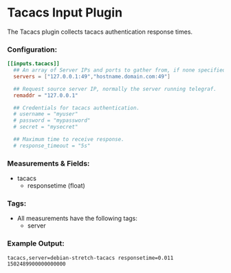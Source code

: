 # Tacacs Input Plugin

The Tacacs plugin collects tacacs authentication response times.

### Configuration:

```toml @sample.conf
[[inputs.tacacs]]
  ## An array of Server IPs and ports to gather from, if none specified defaults to localhost.
  servers = ["127.0.0.1:49","hostname.domain.com:49"]

  ## Request source server IP, normally the server running telegraf.
  remaddr = "127.0.0.1"

  ## Credentials for tacacs authentication.
  # username = "myuser"
  # password = "mypassword"
  # secret = "mysecret"

  ## Maximum time to receive response.
  # response_timeout = "5s"
```

### Measurements & Fields:

- tacacs
  - responsetime (float)

### Tags:

- All measurements have the following tags:
    - server

### Example Output:

```
tacacs,server=debian-stretch-tacacs responsetime=0.011 1502489900000000000
```
